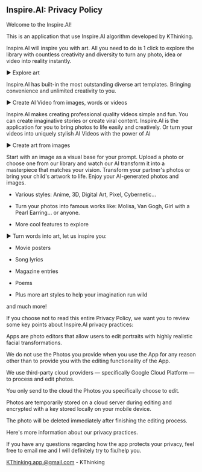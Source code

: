 ## Inspire.AI: Privacy Policy

Welcome to the Inspire.AI!

This is an application that use Inspire.AI algorithm developed by KThinking.

Inspire.AI will inspire you with art. All you need to do is 1 click to explore the library with countless creativity and diversity to turn any photo, idea or video into reality instantly.

► Explore art

Inspire.AI has built-in the most outstanding diverse art templates. Bringing convenience and unlimited creativity to you.

► Create AI Video from images, words or videos

Inspire.AI makes creating professional quality videos simple and fun.
You can create imaginative stories or create viral content. Inspire.AI is the application for you to bring photos to life easily and creatively.
Or turn your videos into uniquely stylish AI Videos with the power of AI

► Create art from images

Start with an image as a visual base for your prompt. Upload a photo or choose one from our library and watch our AI transform it into a masterpiece that matches your vision. Transform your partner's photos or bring your child's artwork to life. Enjoy your AI-generated photos and images.

- Various styles: Anime, 3D, Digital Art, Pixel, Cybernetic...

- Turn your photos into famous works like: Molisa, Van Gogh, Girl with a Pearl Earring... or anyone.

- More cool features to explore

► Turn words into art, let us inspire you:

- Movie posters

- Song lyrics

- Magazine entries

- Poems

- Plus more art styles to help your imagination run wild

and much more!

If you choose not to read this entire Privacy Policy, we want you to review some key points about Inspire.AI privacy practices:

Apps are photo editors that allow users to edit portraits with highly realistic facial transformations.

We do not use the Photos you provide when you use the App for any reason other than to provide you with the editing functionality of the App.

We use third-party cloud providers — specifically Google Cloud Platform — to process and edit photos.

You only send to the cloud the Photos you specifically choose to edit.

Photos are temporarily stored on a cloud server during editing and encrypted with a key stored locally on your mobile device.

The photo will be deleted immediately after finishing the editing process.

Here's more information about our privacy practices.

If you have any questions regarding how the app protects your privacy, feel free to email me and I will definitely try to fix/help you.

KThinking.app.@gmail.com - KThinking
